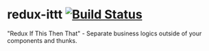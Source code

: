 # redux-ittt [![Build Status](https://travis-ci.org/khanghoang/redux-ittt.svg?branch=master)](https://travis-ci.org/khanghoang/redux-ittt)


"Redux If This Then That" - Separate business logics outside of your components and thunks.
